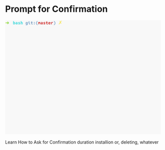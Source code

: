 # Prompt for Confirmation

![image](./clean.gif)


Learn How to Ask for Confirmation  duration installion or, deleting, whatever

